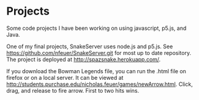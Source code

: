 # Projects
Some code projects I have been working on using javascript, p5.js, and Java.

One of my final projects, SnakeServer uses node.js and p5.js. See https://github.com/nfeuer/SnakeServer.git for most up to date repository. The project is deployed at http://spazsnake.herokuapp.com/.

If you download the Bowman Legends file, you can run the .html file on firefox or on a local server. It can be viewed at http://students.purchase.edu/nicholas.feuer/games/newArrow.html. Click, drag, and release to fire arrow. First to two hits wins.

 
